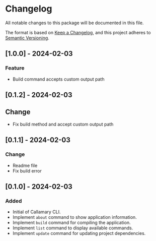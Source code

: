 # Changelog

All notable changes to this package will be documented in this file.

The format is based on [Keep a Changelog](https://keepachangelog.com/en/1.0.0/),
and this project adheres to [Semantic Versioning](https://semver.org/spec/v2.0.0.html).

## [1.0.0] - 2024-02-03
### Feature
- Build command accepts custom output path

## [0.1.2] - 2024-02-03
## Change
- Fix build method and accept custom output path


## [0.1.1] - 2024-02-03
### Change
- Readme file
- Fix build error

## [0.1.0] - 2024-02-03
### Added
- Initial of Callamary CLI.
- Implement `about` command to show application information.
- Implement `build` command for compiling the application.
- Implement `list` command to display available commands.
- Implement `update` command for updating project dependencies.